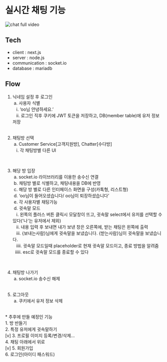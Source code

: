 # 실시간 채팅 기능
![chat full video](https://user-images.githubusercontent.com/79704928/172582674-0d8e33ff-e2a0-4099-98b6-b33b3bf0d288.gif)

## Tech
- client : next.js
- server : node.js
- communication : socket.io
- database : mariadb

## Flow
1. 닉네임 설정 후 로그인</br>
  &nbsp;a. 사용자 식별</br>
     &nbsp;&nbsp;&nbsp;i. ‘oo님 안녕하세요.’</br>
     &nbsp;&nbsp;&nbsp;ii. 로그인 직후 쿠키에 JWT 토큰을 저장하고, DB(member table)에 유저 정보 저장</br>
     </br>
2. 채팅방 선택 </br>
 &nbsp;a.  Customer Service[고객지원방], Chatter[수다방]</br>
 &nbsp;&nbsp;&nbsp;i. 각 채팅방별 다른 UI
 
   </br>
3. 해당 방 입장</br>
 &nbsp;a. socket.io 라이브러리를 이용한 송수신 연결</br>
 &nbsp;b. 채팅방 별로 식별하고, 채팅내용을 DB에 반영</br>
 &nbsp;c. 해당 방 별로 다른 인터페이스 화면을 구성(카톡형, 리스트형)</br>
 &nbsp;d. ‘oo님이 들어오셨습니다/ oo님이 퇴장하셨습니다’</br>
 &nbsp;e. 각 사용자별 채팅가능</br>
 &nbsp;d. 귓속말 모드</br>
   &nbsp;&nbsp;&nbsp;i. 왼쪽의 플러스 버튼 클릭시 모달창이 뜨고, 귓속말 select에서 유저를 선택할 수 있다('나'는 유저에서 제외)</br>
   &nbsp;&nbsp;&nbsp;ii. 내용 입력 후 보내면 내가 보낸 창은 오른쪽에, 받는 채팅은 왼쪽에 출력</br>
  &nbsp; &nbsp;iii. {보내는사람}님에게 귓속말을 보냈습니다. {받는사람}님이 귓속말을 보냈습니다.</br>
  &nbsp; &nbsp;iiii. 귓속말 모드일때 placeholder로 현재 귓속말 모드이고, 종료 방법을 알려줌</br>
  &nbsp;&nbsp;iiiii. esc로 귓속말 모드를 종료할 수 있다</br>
 
    </br>
4. 채팅방 나가기</br>
 &nbsp;a. socket.io 송수신 해제</br>
    </br>
5. 로그아웃</br>
 &nbsp;a. 쿠키에서 유저 정보 삭제</br>
</br>
* 추후에 만들 예정인 기능</br>
1. 방 반들기</br>
2. 특정 유저에게 귓속말하기</br> [v]
3. 프로필 이미지 등록/변경/삭제...</br>
4. 채팅 아래에서 위로</br> [v]
5. 회원가입</br>
6. 로그인(아이디 패스워드)</br>

